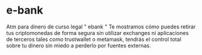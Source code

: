 # e-bank
Atm para dinero de curso legal " ebank "
Te mostramos cómo puedes retirar tus criptomonedas de forma segura sin utilizar exchanges ni aplicaciones de terceros tales como trustwallet o metamask, tendrás el control total sobre tu dinero sin miedo a perderlo por fuentes externas.
